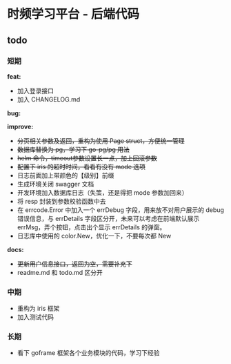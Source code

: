 # 时频学习平台 - 后端代码

## todo

### 短期

**feat:**

+ 加入登录接口
+ 加入 CHANGELOG.md

**bug:**

**improve:**

+ ~~分页相关参数及返回，重构为使用 Page struct，方便统一管理~~
+ ~~数据库替换为 pg，学习下 go-pg/pg 用法~~
+ ~~helm 命令，timeout参数设置长一点，加上回滚参数~~
+ ~~配置下 iris 的超时时间，看看有没有 mode 选项~~
+ 日志前面加上带颜色的【级别】前缀
+ 生成环境关闭 swagger 文档
+ 开发环境加入数据库日志（失策，还是得把 mode 参数加回来）
+ 将 resp 封装到参数校验函数中去
+ 在 errcode.Error 中加入一个 errDebug 字段，用来放不对用户展示的 debug 错误信息，与 errDetails 字段区分开，未来可以考虑在前端默认展示 errMsg，弄个按钮，点击出个显示 errDetails
  的弹窗。
+ 日志库中使用的 color.New，优化一下，不要每次都 New

**docs:**

+ ~~更新用户信息接口，返回为空，需要补充下~~
+ readme.md 和 todo.md 区分开

### 中期

+ 重构为 iris 框架
+ 加入测试代码

### 长期

+ 看下 goframe 框架各个业务模块的代码，学习下经验
